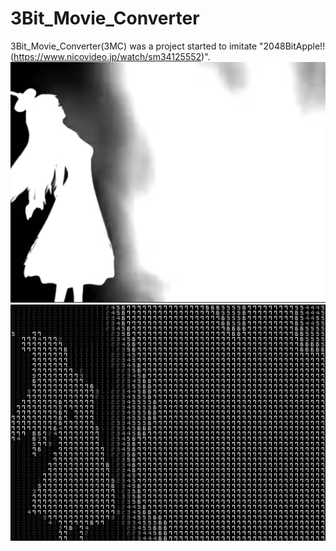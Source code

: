 # 3Bit_Movie_Converter

3Bit_Movie_Converter(3MC) was a project started to imitate "2048BitApple!!(https://www.nicovideo.jp/watch/sm34125552)".
![Before](https://github.com/Cyberdog90/3Bit_Movie_Converter/blob/image/image/RM002.png)
![After](https://github.com/Cyberdog90/3Bit_Movie_Converter/blob/image/image/RM001.png)
